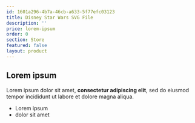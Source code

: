 ```yaml
---
id: 1601a296-4b7a-46cb-a633-5f77efc03123
title: Disney Star Wars SVG File
description: ''
price: lorem-ipsum
order: 0
section: Store
featured: false
layout: product
---
```

## Lorem ipsum

Lorem ipsum dolor sit amet, **consectetur adipiscing elit**, sed do eiusmod tempor incididunt ut labore et dolore magna aliqua.

- Lorem ipsum
- dolor sit amet